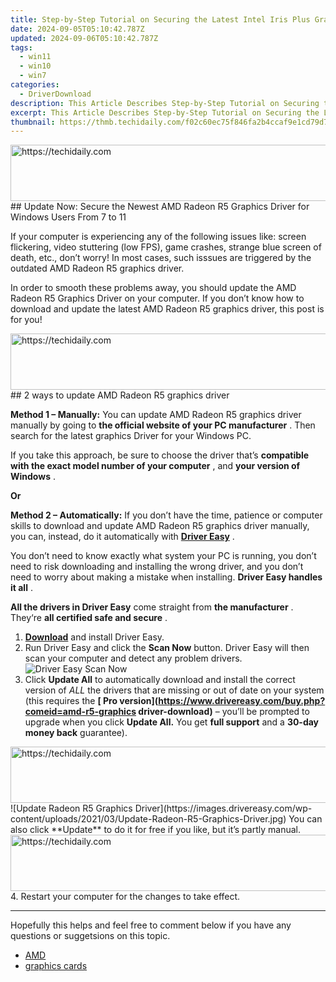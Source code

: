 ```yaml
---
title: Step-by-Step Tutorial on Securing the Latest Intel Iris Plus Graphics Driver for Windows 11
date: 2024-09-05T05:10:42.787Z
updated: 2024-09-06T05:10:42.787Z
tags:
  - win11
  - win10
  - win7
categories:
  - DriverDownload
description: This Article Describes Step-by-Step Tutorial on Securing the Latest Intel Iris Plus Graphics Driver for Windows 11
excerpt: This Article Describes Step-by-Step Tutorial on Securing the Latest Intel Iris Plus Graphics Driver for Windows 11
thumbnail: https://thmb.techidaily.com/f02c60ec75f846fa2b4ccaf9e1cd79d7d6223ca424f0cd6791d36a2f65c9d0a1.jpg
---
```


<!-- affiliate ads begin -->
<a href="https://imp.i357552.net/c/5597632/1001446/11832" target="_top" id="1001446">
  <img src="//a.impactradius-go.com/display-ad/11832-1001446" border="0" alt="https://techidaily.com" width="728" height="90"/>
</a>
<img height="0" width="0" src="https://imp.i357552.net/i/5597632/1001446/11832" style="position:absolute;visibility:hidden;" border="0" />
<!-- affiliate ads end -->
## Update Now: Secure the Newest AMD Radeon R5 Graphics Driver for Windows Users From 7 to 11

If your computer is experiencing any of the following issues like: screen flickering, video stuttering (low FPS), game crashes, strange blue screen of death, etc., don’t worry! In most cases, such isssues are triggered by the outdated AMD Radeon R5 graphics driver.

 In order to smooth these problems away, you should update the AMD Radeon R5 Graphics Driver on your computer. If you don’t know how to download and update the latest AMD Radeon R5 graphics driver, this post is for you!

<!-- affiliate ads begin -->
<a href="https://aligracehair.sjv.io/c/5597632/2016170/19272" target="_top" id="2016170">
  <img src="//a.impactradius-go.com/display-ad/19272-2016170" border="0" alt="https://techidaily.com" width="728" height="90"/>
</a>
<img height="0" width="0" src="https://aligracehair.sjv.io/i/5597632/2016170/19272" style="position:absolute;visibility:hidden;" border="0" />
<!-- affiliate ads end -->
## 2 ways to update AMD Radeon R5 graphics driver

**Method 1 – Manually:**  You can update AMD Radeon R5 graphics driver manually by going to **the official website of your PC manufacturer** . Then search for the latest graphics Driver for your Windows PC.

 If you take this approach, be sure to choose the driver that’s **compatible with the exact model number of your computer** , and **your version of Windows** .

**Or**

**Method 2 – Automatically:** If you don’t have the time, patience or computer skills to download and update AMD Radeon R5 graphics driver manually, you can, instead, do it automatically with **[Driver Easy](https://tools.techidaily.com/drivereasy/download/)**  .

 You don’t need to know exactly what system your PC is running, you don’t need to risk downloading and installing the wrong driver, and you don’t need to worry about making a mistake when installing. **Driver Easy handles it all** .

**All the drivers in Driver Easy** come straight from **the manufacturer** . They‘re **all certified safe and secure** .

1. **[Download](https://tools.techidaily.com/drivereasy/download/)**  and install Driver Easy.
2. Run Driver Easy and click the **Scan Now** button. Driver Easy will then scan your computer and detect any problem drivers.  
![Driver Easy Scan Now](https://images.drivereasy.com/wp-content/uploads/2021/03/Driver-Easy-Scan-Now.jpg)
3. Click **Update All** to automatically download and install the correct version of _ALL_ the drivers that are missing or out of date on your system (this requires the **[ Pro version](<https://www.drivereasy.com/buy.php?comeid=amd-r5-graphics> driver-download)**  – you’ll be prompted to upgrade when you click **Update All.**  You get **full support** and a **30-day money back** guarantee).  
<!-- affiliate ads begin -->
<a href="https://homestyler.sjv.io/c/5597632/1943647/22993" target="_top" id="1943647">
  <img src="//a.impactradius-go.com/display-ad/22993-1943647" border="0" alt="https://techidaily.com" width="728" height="90"/>
</a>
<img height="0" width="0" src="https://homestyler.sjv.io/i/5597632/1943647/22993" style="position:absolute;visibility:hidden;" border="0" />
<!-- affiliate ads end -->
![Update Radeon R5 Graphics Driver](https://images.drivereasy.com/wp-content/uploads/2021/03/Update-Radeon-R5-Graphics-Driver.jpg)  
 You can also click **Update** to do it for free if you like, but it’s partly manual.
<!-- affiliate ads begin -->
<a href="https://imp.i357552.net/c/5597632/857869/11832" target="_top" id="857869">
  <img src="//a.impactradius-go.com/display-ad/11832-857869" border="0" alt="https://techidaily.com" width="728" height="90"/>
</a>
<img height="0" width="0" src="https://imp.i357552.net/i/5597632/857869/11832" style="position:absolute;visibility:hidden;" border="0" />
<!-- affiliate ads end -->
4. Restart your computer for the changes to take effect.

---

 Hopefully this helps and feel free to comment below if you have any questions or suggetsions on this topic.

* [AMD](https://tools.techidaily.com/drivereasy/download/)
* [graphics cards](https://tools.techidaily.com/drivereasy/download/)

<ins class="adsbygoogle"
     style="display:block"
     data-ad-format="autorelaxed"
     data-ad-client="ca-pub-7571918770474297"
     data-ad-slot="1223367746"></ins>



<ins class="adsbygoogle"
     style="display:block"
     data-ad-client="ca-pub-7571918770474297"
     data-ad-slot="8358498916"
     data-ad-format="auto"
     data-full-width-responsive="true"></ins>



